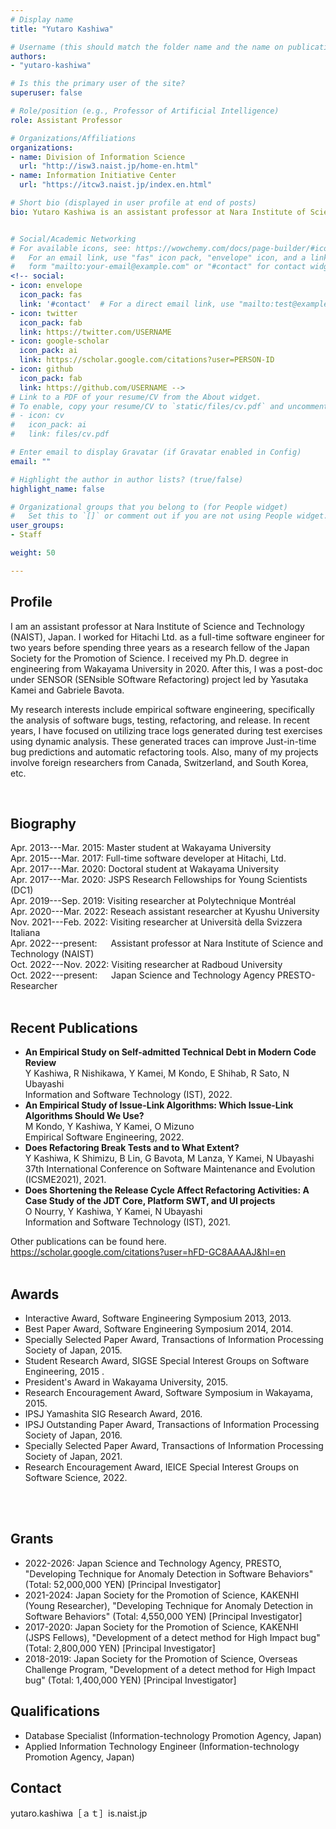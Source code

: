 ```yaml
---
# Display name
title: "Yutaro Kashiwa"

# Username (this should match the folder name and the name on publications)
authors:
- "yutaro-kashiwa"

# Is this the primary user of the site?
superuser: false

# Role/position (e.g., Professor of Artificial Intelligence)
role: Assistant Professor

# Organizations/Affiliations
organizations:
- name: Division of Information Science
  url: "http://isw3.naist.jp/home-en.html"
- name: Information Initiative Center
  url: "https://itcw3.naist.jp/index.en.html"

# Short bio (displayed in user profile at end of posts)
bio: Yutaro Kashiwa is an assistant professor at Nara Institute of Science and Technology (NAIST), Japan.  He worked for Hitachi Ltd. as a full-time software engineer for two years before spending three years as a research fellow of the Japan Society for the Promotion of Science. He received his Ph.D. degree in engineering from Wakayama University in 2020. After receiving his Ph.D., he was a post-doc under SENSOR (SENsible SOftware Refactoring) project led by Yasutaka Kamei and Gabriele Bavota. His research interests include empirical software engineering, specifically the analysis of software bugs, testing, refactoring, and release.


# Social/Academic Networking
# For available icons, see: https://wowchemy.com/docs/page-builder/#icons
#   For an email link, use "fas" icon pack, "envelope" icon, and a link in the
#   form "mailto:your-email@example.com" or "#contact" for contact widget.
<!-- social:
- icon: envelope
  icon_pack: fas
  link: '#contact'  # For a direct email link, use "mailto:test@example.org".
- icon: twitter
  icon_pack: fab
  link: https://twitter.com/USERNAME
- icon: google-scholar
  icon_pack: ai
  link: https://scholar.google.com/citations?user=PERSON-ID
- icon: github
  icon_pack: fab
  link: https://github.com/USERNAME -->
# Link to a PDF of your resume/CV from the About widget.
# To enable, copy your resume/CV to `static/files/cv.pdf` and uncomment the lines below.
# - icon: cv
#   icon_pack: ai
#   link: files/cv.pdf

# Enter email to display Gravatar (if Gravatar enabled in Config)
email: ""

# Highlight the author in author lists? (true/false)
highlight_name: false

# Organizational groups that you belong to (for People widget)
#   Set this to `[]` or comment out if you are not using People widget.
user_groups:
- Staff

weight: 50

---
```


## Profile
<p>I am an assistant professor at Nara Institute of Science and Technology (NAIST), Japan.  I worked for Hitachi Ltd. as a full-time software engineer for two years before spending three years as a research fellow of the Japan Society for the Promotion of Science. I received my Ph.D. degree in engineering from Wakayama University in 2020. After this, I was a post-doc under SENSOR (SENsible SOftware Refactoring) project led by Yasutaka Kamei and Gabriele Bavota. </p>

<p>My research interests include empirical software engineering, specifically the analysis of software bugs, testing, refactoring, and release. In recent years, I have focused on utilizing trace logs generated during test exercises using dynamic analysis. These generated traces can improve Just-in-time bug predictions and automatic refactoring tools. Also, many of my projects involve foreign researchers from Canada, Switzerland, and South Korea, etc. </p>
<br>

## Biography
<div>
    <div>
        <span class="col-1">Apr. 2013---Mar. 2015:</span>
        <span class="col-2">Master student at Wakayama University</span>
<!--         Graduate school of Systems Engineering,  -->
    </div>
    <div>
        <span class="col-1">Apr. 2015---Mar. 2017: </span>
        <span class="col-2">Full-time software developer at Hitachi, Ltd.</span>
    </div>
        <div>
        <span class="col-1">Apr. 2017---Mar. 2020:</span>
        <span class="col-2">Doctoral student at Wakayama University</span>
    </div>
        <div>
        <span class="col-1">Apr. 2017---Mar. 2020:</span>
        <span class="col-2">JSPS Research Fellowships for Young Scientists (DC1)</span>
    </div>
        <div>
        <span class="col-1">Apr. 2019---Sep. 2019: </span>
        <span class="col-2">Visiting researcher at Polytechnique Montréal</span>
    </div>
        <div>
        <span class="col-1">Apr. 2020---Mar. 2022: </span>
        <span class="col-2">Reseach assistant researcher at Kyushu University</span>
<!--         Graduate School and Faculty of Information Science and Electrical Engineering,  -->
    </div>
    <div>
        <span class="col-1">Nov. 2021---Feb. 2022:</span>
        <span class="col-2">Visiting researcher at Università della Svizzera Italiana</span>
    </div>
    <div>
        <span class="col-1">Apr. 2022---present: &ensp;&ensp;</span>
        <span class="col-2">Assistant professor at Nara Institute of Science and Technology (NAIST)</span>
    </div>
   <div>
        <span class="col-1">Oct. 2022---Nov. 2022: </span>
        <span class="col-2">Visiting researcher at Radboud University</span>
    </div>
       <div>
        <span class="col-1">Oct. 2022---present: &ensp;&ensp;</span>
        <span class="col-2">Japan Science and Technology Agency PRESTO-Researcher</span>
    </div>
</div>

<br>

						
## Recent Publications
- <b>An Empirical Study on Self-admitted Technical Debt in Modern Code Review</b><br>
Y Kashiwa, R Nishikawa, Y Kamei, M Kondo, E Shihab, R Sato, N Ubayashi<br>
Information and Software Technology (IST), 2022.
- <b>An Empirical Study of Issue-Link Algorithms: Which Issue-Link Algorithms Should We Use?</b><br>
M Kondo, Y Kashiwa, Y Kamei, O Mizuno<br>
Empirical Software Engineering, 2022.
- <b>Does Refactoring Break Tests and to What Extent?</b><br>
Y Kashiwa, K Shimizu, B Lin, G Bavota, M Lanza, Y Kamei, N Ubayashi<br>
37th International Conference on Software Maintenance and Evolution (ICSME2021), 2021.
- <b>Does Shortening the Release Cycle Affect Refactoring Activities: A Case Study of the JDT Core, Platform SWT, and UI projects</b><br>
O Nourry, Y Kashiwa, Y Kamei, N Ubayashi<br>
Information and Software Technology (IST), 2021.
 
Other publications can be found here. <br>
https://scholar.google.com/citations?user=hFD-GC8AAAAJ&hl=en
<br>
<br>


## Awards
- Interactive Award, Software Engineering Symposium 2013, 2013.																			
- Best Paper Award, Software Engineering Symposium 2014, 2014.
- Specially Selected Paper Award, Transactions of Information Processing Society of Japan, 2015.
- Student Research Award, SIGSE Special Interest Groups on Software Engineering, 2015	.
- President's Award in Wakayama University, 2015.																				
- Research Encouragement Award, Software Symposium in Wakayama, 2015. 														
- IPSJ Yamashita SIG Research Award, 2016.
- IPSJ Outstanding Paper Award, Transactions of Information Processing Society of Japan, 2016. 
- Specially Selected Paper Award, Transactions of Information Processing Society of Japan, 2021.
- Research Encouragement Award, IEICE Special Interest Groups on Software Science, 2022. 
<br>
<br>

## Grants
- 2022-2026: Japan Science and Technology Agency, PRESTO, "Developing Technique for Anomaly Detection in Software Behaviors" (Total: 52,000,000 YEN) [Principal Investigator]
- 2021-2024: Japan Society for the Promotion of Science, KAKENHI (Young Researcher), "Developing Technique for Anomaly Detection in Software Behaviors" (Total: 4,550,000 YEN) [Principal Investigator]
- 2017-2020: Japan Society for the Promotion of Science, KAKENHI (JSPS Fellows), "Development of a detect method for High Impact bug" (Total: 2,800,000 YEN) [Principal Investigator]
- 2018-2019: Japan Society for the Promotion of Science, Overseas Challenge Program, "Development of a detect method for High Impact bug" (Total: 1,400,000 YEN) [Principal Investigator]																	
## Qualifications 
- Database Specialist (Information-technology Promotion Agency, Japan)
- Applied Information Technology Engineer (Information-technology Promotion Agency, Japan)

## Contact
yutaro.kashiwa［ａｔ］is.naist.jp




